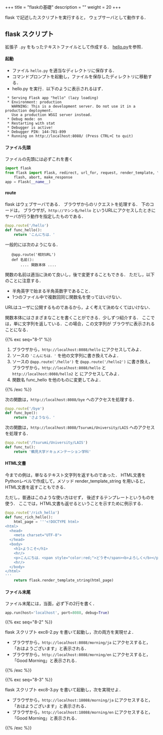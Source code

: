 +++
title = "flaskの基礎"
description = ""
weight = 20
+++


flask で記述したスクリプトを実行すると，
ウェブサーバとして動作する．

## flask スクリプト

拡張子 `.py` をもったテキストファイルとして作成する．
<a href="hello.py" download>hello.py</a>を参照．

#### 起動

* ファイル `hello.py` を適当なディレクトリに保存する．
* コマンドプロンプトを起動し，ファイルを保存したディレクトリに移動する．
* hello.py を実行．以下のように表示されるはず．

```
 * Serving Flask app "hello" (lazy loading)
 * Environment: production
   WARNING: This is a development server. Do not use it in a production deployment.
   Use a production WSGI server instead.
 * Debug mode: on
 * Restarting with stat
 * Debugger is active!
 * Debugger PIN: 144-781-899
 * Running on http://localhost:8088/ (Press CTRL+C to quit)
```

#### ファイル先頭

ファイルの先頭には必ずこれを書く

```python
import flask
from flask import Flask, redirect, url_for, request, render_template, \
    flash, abort, make_response
app = Flask(__name__)
```

#### route

flask はウェブサーバである．
ブラウザからのリクエストを処理する．
下のコードは，
ブラウザが，`http://マシン名/hello` というURLにアクセスしたときに
サーバが行う動作を指定したものである．

```python
@app.route('/hello')
def func_hello():
    return 'こんにちは．'
```

一般的には次のようになる．

```
   @app.route('相対URL')
   def 名前():
       .... 関数本体 ....
```

関数の名前は適当に決めて良いし，後で変更することもできる．
ただし，以下のことに注意する．

* 半角英字で始まる半角英数字であること．
* 1つのファイル中で複数回同じ関数名を使ってはいけない．

URLはユーザに公開するものであるから，よく考えて決めなくてはいけない．

関数本体にはさまざまなことを書くことができる．少しずつ紹介する．
ここでは，単に文字列を返している．この場合，この文字列が
ブラウザに表示されることになる．

{{% exc seq="8-1" %}}

1. ブラウザから，`http://localhost:8088/hello` にアクセスしてみよ．
2. ソースの `'こんにちは．'` を他の文字列に書き換えてみよ．
3. ソースの `@app.route('/hello')` を `@app.route('/hello2')` に書き換え，
ブラウザから，`http://localhost:8088/hello` と
`http://localhost:8088/hello2` と
にアクセスしてみよ．
1. 関数名 func_hello を他のものに変更してみよ．

{{% /exc %}}

次の関数は，`http://localhost:8088/bye` へのアクセスを処理する．

```python
@app.route('/bye')
def func_bye():
    return 'さようなら．'
```

次の関数は，`http://localhost:8088/Tsurumi/University/LAIS`
へのアクセスを処理する．

```python
@app.route('/Tsurumi/University/LAIS')
def func_tu():
    return '鶴見大学ドキュメンテーション学科'
```

#### HTML文書

今までの例は，単なるテキスト文字列を返すものであった．
HTML文書をPythonレベルで作成して，メソッド render_template_string を用いると，
HTML文書を返すこともできる．

ただし，普通はこのような使い方はせず，
後述するテンプレートというものを使う．
ここでは，HTML文書も返せるということを示すために例示する．

```python
@app.route('/rich_hello')
def func_rich_hello():
    html_page = '''<!DOCTYPE html>
<html>
  <head>
    <meta charset="UTF-8">
  </head>
  <body>
    <h1>ようこそ</h1>
    <hr/>
    <p>こんにちは．<span style="color:red;">どうぞ</span><b>よろしく</b></p>
    <hr/>
  </body>
</html>
'''
    return flask.render_template_string(html_page)
```

#### ファイル末尾

ファイル末尾には，当面，必ず下の2行を書く．

```python
app.run(host='localhost', port=8088, debug=True)
```


{{% exc seq="8-2" %}}

flask スクリプト exc8-2.py を書いて起動し，次の両方を実現せよ．

* ブラウザから，`http://localhost:8088/morning/ja` にアクセスすると，
  「おはようございます」と表示される．
* ブラウザから，`http://localhost:8088/morning/en` にアクセスすると，
  「Good Morning」と表示される．

{{% /exc %}}


{{% exc seq="8-3" %}}

flask スクリプト exc8-3.py を書いて起動し，次を実現せよ．

* ブラウザから，`http://localhost:18088/morning/ja` にアクセスすると，
  「おはようございます」と表示される．
* ブラウザから，`http://localhost:18088/morning/en` にアクセスすると，
  「Good Morning」と表示される．

{{% /exc %}}

